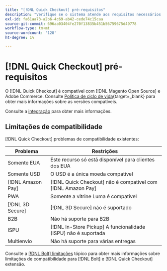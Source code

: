 ```yaml
---
title: "[!DNL Quick Checkout] pré-requisitos"
description: "Verifique se o sistema atende aos requisitos necessários para usar o [!DNL Quick Checkout] para extensão do Adobe Commerce."
exl-id: fa61aa73-a2b6-4c69-ab42-cede74c15caa
source-git-commit: 696aa03404fe270f13835b451b56759675d49778
workflow-type: tm+mt
source-wordcount: '128'
ht-degree: 1%

---
```


# [!DNL Quick Checkout] pré-requisitos

O [!DNL Quick Checkout] é compatível com [!DNL Magento Open Source] e Adobe Commerce. Consulte [Política de ciclo de vida](https://experienceleague.adobe.com/docs/commerce-operations/release/planning/lifecycle-policy.html){target=_blank} para obter mais informações sobre as versões compatíveis.

Consulte a [integração](../quick-checkout/onboarding.md) para obter mais informações.

## Limitações de compatibilidade

[!DNL Quick Checkout] problemas de compatibilidade existentes:

| **Problema** | **Restrições** |
|----------------|-----------------|
| Somente EUA | Este recurso só está disponível para clientes dos EUA |
| Somente USD | O USD é a única moeda compatível |
| [!DNL Amazon Pay] | [!DNL Quick Checkout] não é compatível com [!DNL Amazon Pay] |
| PWA | Somente a vitrine Luma é compatível |
| [!DNL 3D Secure] | [!DNL 3D Secure] não é suportado |
| B2B | Não há suporte para B2B |
| ISPU | [!DNL In-Store Pickup] A funcionalidade (ISPU) não é suportada |
| Multienvio | Não há suporte para várias entregas |

Consulte a [[!DNL Bolt] limitações](https://help.bolt.com/integrations/adobe-quick-checkout/set-up/#limitations) tópico para obter mais informações sobre limitações de compatibilidade para [!DNL Bolt] e [!DNL Quick Checkout] extensão.
